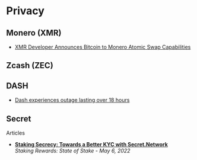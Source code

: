 # Privacy 

## Monero (XMR)

- [XMR Developer Announces Bitcoin to Monero Atomic Swap Capabilities](https://news.bitcoin.com/xmr-developer-announces-bitcoin-to-monero-atomic-swap-capabilities/)

## Zcash (ZEC)

## DASH

- [Dash experiences outage lasting over 18 hours](https://cryptoslate.com/dash-experiences-outage-lasting-over-18-hours/)

## Secret

Articles

- [**Staking Secrecy: Towards a Better KYC with Secret.Network**](https://newsletter.stakingrewards.com/p/staking-secrecy-towards-a-better)
  <br/>_Staking Rewards: State of Stake - May 6, 2022_

